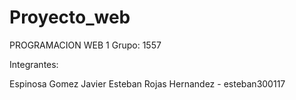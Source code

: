 # Proyecto_web

PROGRAMACION WEB 1
Grupo: 1557

Integrantes:

Espinosa Gomez Javier
Esteban Rojas Hernandez - esteban300117
